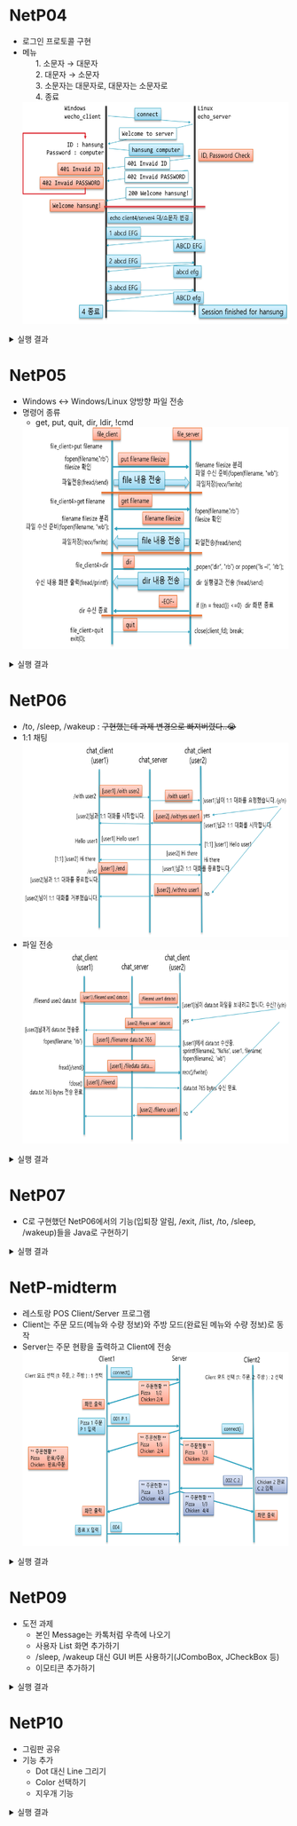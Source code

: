 # NetP04
- 로그인 프로토콜 구현
- 메뉴
  <ol>
  1. 소문자 → 대문자<br>
  2. 대문자 → 소문자<br>
  3. 소문자는 대문자로, 대문자는 소문자로<br>
  4. 종료
  </ol>
  <img src="https://github.com/coding-Benny/network-programming/blob/master/images/wecho_protocol.png" width="500" height="400">
<details>
  <summary>실행 결과</summary>
  <img src="https://github.com/coding-Benny/network-programming/blob/master/images/wecho_screenshot2.png" width="800" height="500">
  <img src="https://github.com/coding-Benny/network-programming/blob/master/images/wecho_screenshot1.png" width="800" height="500">
</details>

# NetP05
- Windows ↔ Windows/Linux 양방향 파일 전송
- 명령어 종류
  - get, put, quit, dir, ldir, !cmd
  <img src="https://github.com/coding-Benny/network-programming/blob/master/images/file_protocol.png" width="600" height="400">
<details>
  <summary>실행 결과</summary>
  <ul>
    <li>put</li>
      <img src="https://github.com/coding-Benny/network-programming/blob/master/images/file_put.png" width="700" height="200">
    <li>get</li>
      <img src="https://github.com/coding-Benny/network-programming/blob/master/images/file_get.png" width="700" height="200">
    <li>dir</li>
      <img src="https://github.com/coding-Benny/network-programming/blob/master/images/file_dir.png" width="700" height="500">
    <li>ldir</li>
      <img src="https://github.com/coding-Benny/network-programming/blob/master/images/file_ldir.png" width="700" height="200">
    <li>!ipconfig</li>
      <img src="https://github.com/coding-Benny/network-programming/blob/master/images/file_cmd.png" width="700" height="500">
</details>

# NetP06
- /to, /sleep, /wakeup : ~~구현했는데 과제 변경으로 빠져버렸다..😭~~
- 1:1 채팅<br>
  <img src="https://github.com/coding-Benny/network-programming/blob/master/images/user-to-user-chatting-protocol.png" width="500" height="350">
- 파일 전송<br>
  <img src="https://github.com/coding-Benny/network-programming/blob/master/images/file_transfer_protocol.png" width="500" height="350">
<details>
  <summary>실행 결과</summary>
  <ul>
    <li>입/퇴장 알림</li>
      <img src="https://github.com/coding-Benny/network-programming/blob/master/images/welcome_exit_message.png" width="500" height="250">
    <li>귓속말</li>
      <img src="https://github.com/coding-Benny/network-programming/blob/master/images/whisper.png" width="500" height="400">
    <li>sleep/wakeup</li>
      <img src="https://github.com/coding-Benny/network-programming/blob/master/images/sleep_wakeup_userlist.png" width="700" height="500">
    <li>1:1 채팅</li>
      <img src="https://github.com/coding-Benny/network-programming/blob/master/images/user-to-user-chatting.png" width="700" height="500">
    <li>파일 전송</li>
      <img src="https://github.com/coding-Benny/network-programming/blob/master/images/file_transfer.png" width="700" height="500">
</details>
  
# NetP07
- C로 구현했던 NetP06에서의 기능(입퇴장 알림, /exit, /list, /to, /sleep, /wakeup)들을 Java로 구현하기
<details>
  <summary>실행 결과</summary>
  <ul>
    <li>서버</li>
      <img src="https://github.com/coding-Benny/network-programming/blob/master/images/java-chat-server.png" width="500" height="150">
    <li>클라이언트</li>
      <img src="https://github.com/coding-Benny/network-programming/blob/master/images/java-chat-client.png" width="500" height="150">
</details>

# NetP-midterm
- 레스토랑 POS Client/Server 프로그램
- Client는 주문 모드(메뉴와 수량 정보)와 주방 모드(완료된 메뉴와 수량 정보)로 동작
- Server는 주문 현황을 출력하고 Client에 전송<br>
  <img src="https://github.com/coding-Benny/network-programming/blob/master/images/restaurant-pos-protocol.png" width="500" height="350">
<details>
  <summary>실행 결과</summary>
      <img src="https://github.com/coding-Benny/network-programming/blob/master/images/restaurant-pos.png" width="600" height="500">
</details>
  
# NetP09
- 도전 과제
  - 본인 Message는 카톡처럼 우측에 나오기
  - 사용자 List 화면 추가하기
  - /sleep, /wakeup 대신 GUI 버튼 사용하기(JComboBox, JCheckBox 등)
  - 이모티콘 추가하기
<details>
  <summary>실행 결과</summary>
      <img src="https://github.com/coding-Benny/network-programming/blob/master/images/challenge-server.PNG" width="200" height="300">
      <img src="https://github.com/coding-Benny/network-programming/blob/master/images/challenge-client.PNG" width="1000" height="400">
</details>

# NetP10
- 그림판 공유
- 기능 추가
  - Dot 대신 Line 그리기
  - Color 선택하기
  - 지우개 기능
<details>
  <summary>실행 결과</summary>
  <ul>
    <li>그림판 공유</li>
     <img src="https://github.com/coding-Benny/network-programming/blob/master/images/share-painting.png" width="1200">
    <li>기능 추가</li>
      <img src="https://github.com/coding-Benny/network-programming/blob/master/images/advanced-painting.png" width="1200">
  </ul>
</details>
